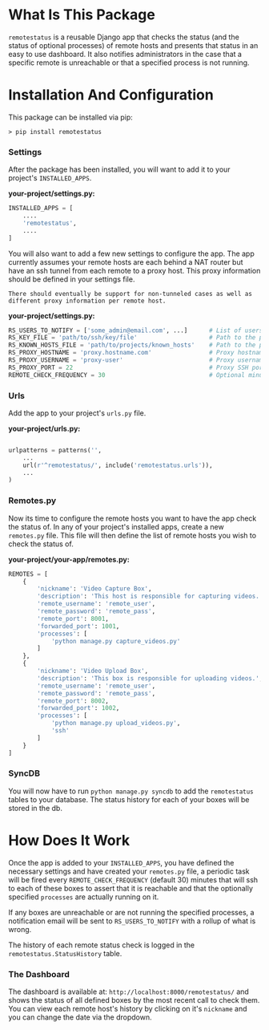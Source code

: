 # What Is This Package
`remotestatus` is a reusable Django app that checks the status (and the status of optional processes) of remote hosts and presents that status in an easy to use dashboard. It also notifies administrators in the case that a specific remote is unreachable or that a specified process is not running.

# Installation And Configuration
This package can be installed via pip:
```
> pip install remotestatus
```

### Settings

After the package has been installed, you will want to add it to your project's `INSTALLED_APPS`.

**your-project/settings.py:**
```python
INSTALLED_APPS = [
    ....
    'remotestatus',
    ....
]
```

You will also want to add a few new settings to configure the app. The app currently assumes your remote hosts are each behind a NAT router but have an ssh tunnel from each remote to a proxy host. This proxy information should be defined in your settings file.

    There should eventually be support for non-tunneled cases as well as different proxy information per remote host.

**your-project/settings.py:**
```python
RS_USERS_TO_NOTIFY = ['some_admin@email.com', ...]      # List of users to notify in case of an outtage
RS_KEY_FILE = 'path/to/ssh/key/file'                    # Path to the proxy's private key
RS_KNOWN_HOSTS_FILE = 'path/to/projects/known_hosts'    # Path to the proxy's known_hosts
RS_PROXY_HOSTNAME = 'proxy.hostname.com'                # Proxy hostname
RS_PROXY_USERNAME = 'proxy-user'                        # Proxy username
RS_PROXY_PORT = 22                                      # Proxy SSH port
REMOTE_CHECK_FREQUENCY = 30                             # Optional minutes you wish to check the remote boxes
```

### Urls
Add the app to your project's `urls.py` file.

**your-project/urls.py:**
```python

urlpatterns = patterns('',
    ...
    url(r'^remotestatus/', include('remotestatus.urls')),
    ...
)
```

### Remotes.py
Now its time to configure the remote hosts you want to have the app check the status of. In any of your project's installed apps, create a new `remotes.py` file. This file will then define the list of remote hosts you wish to check the status of.

**your-project/your-app/remotes.py:**
```python
REMOTES = [
    {
        'nickname': 'Video Capture Box',
        'description': 'This host is responsible for capturing videos.',
        'remote_username': 'remote_user',
        'remote_password': 'remote_pass',
        'remote_port': 8001,
        'forwarded_port': 1001,
        'processes': [
            'python manage.py capture_videos.py'
        ]
    },
    {
        'nickname': 'Video Upload Box',
        'description': 'This box is responsible for uploading videos.',
        'remote_username': 'remote_user',
        'remote_password': 'remote_pass',
        'remote_port': 8002,
        'forwarded_port': 1002,
        'processes': [
            'python manage.py upload_videos.py',
            'ssh'
        ]
    }
]
```

### SyncDB
You will now have to run `python manage.py syncdb` to add the `remotestatus` tables to your database. The status history for each of your boxes will be stored in the db.

# How Does It Work
Once the app is added to your `INSTALLED_APPS`, you have defined the necessary settings and have created your `remotes.py` file, a periodic task will be fired every `REMOTE_CHECK_FREQUENCY` (default 30) minutes that will ssh to each of these boxes to assert that it is reachable and that the optionally specified `processes` are actually running on it.

If any boxes are unreachable or are not running the specified processes, a notification email will be sent to `RS_USERS_TO_NOTIFY` with a rollup of what is wrong.

The history of each remote status check is logged in the `remotestatus.StatusHistory` table.


### The Dashboard
The dashboard is available at: `http://localhost:8000/remotestatus/` and shows the status of all defined boxes by the most recent call to check them. You can view each remote host's history by clicking on it's `nickname` and you can change the date via the dropdown.



